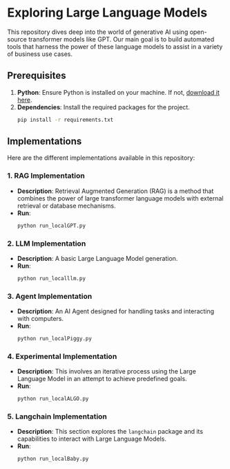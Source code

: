# Exploring Large Language Models

This repository dives deep into the world of generative AI using open-source transformer models like GPT. Our main goal is to build automated tools that harness the power of these language models to assist in a variety of business use cases.

## Prerequisites

1. **Python**: Ensure Python is installed on your machine. If not, [download it here](https://www.python.org/downloads/).
2. **Dependencies**: Install the required packages for the project.
   ```bash
   pip install -r requirements.txt
   ```

## Implementations

Here are the different implementations available in this repository:

### 1. RAG Implementation

- **Description**: Retrieval Augmented Generation (RAG) is a method that combines the power of large transformer language models with external retrieval or database mechanisms.
- **Run**:
   ```bash
   python run_localGPT.py
   ```

### 2. LLM Implementation

- **Description**: A basic Large Language Model generation.
- **Run**:
   ```bash
   python run_localllm.py
   ```

### 3. Agent Implementation

- **Description**: An AI Agent designed for handling tasks and interacting with computers.
- **Run**:
   ```bash
   python run_localPiggy.py
   ```

### 4. Experimental Implementation

- **Description**: This involves an iterative process using the Large Language Model in an attempt to achieve predefined goals.
- **Run**:
   ```bash
   python run_localALGO.py
   ```

### 5. Langchain Implementation

- **Description**: This section explores the `langchain` package and its capabilities to interact with Large Language Models.
- **Run**:
   ```bash
   python run_localBaby.py
   ```
